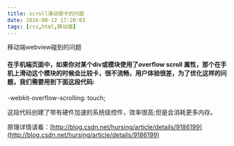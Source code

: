 ```yaml
---
title: scroll滑动很卡的问题
date: 2016-08-12 17:20:03
tags: [css,html,移动端]
---
```



移动端webview碰到的问题

<!-- more -->

#### 在手机端页面中，如果你对某个div或模块使用了overflow scroll 属性，那个在手机上滑动这个模块的时候会比较卡，很不流畅，用户体验很差，为了优化这样的问题，我们需要用到下面这段代码:

-webkit-overflow-scrolling: touch;

这段代码创建了带有硬件加速的系统级控件，效率很高;但是会消耗更多内存。

原理详情请看：[http://blog.csdn.net/hursing/article/details/9186199](http://blog.csdn.net/hursing/article/details/9186199)
